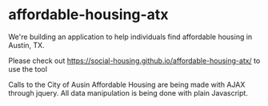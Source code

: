 # affordable-housing-atx

We're building an application to help individuals find affordable housing in Austin, TX. 

Please check out https://social-housing.github.io/affordable-housing-atx/ to use the tool 

Calls to the City of Ausin Affordable Housing are being made with AJAX through jquery.  All data manipulation is being done with plain Javascript.
